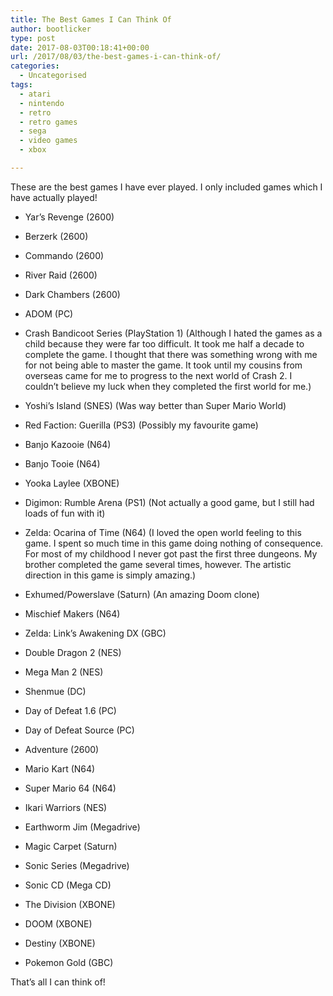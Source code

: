 ```yaml
---
title: The Best Games I Can Think Of
author: bootlicker
type: post
date: 2017-08-03T00:18:41+00:00
url: /2017/08/03/the-best-games-i-can-think-of/
categories:
  - Uncategorised
tags:
  - atari
  - nintendo
  - retro
  - retro games
  - sega
  - video games
  - xbox

---
```

These are the best games I have ever played. I only included games which I have actually played!

  * Yar&#8217;s Revenge (2600)
  * Berzerk (2600)
  * Commando (2600)
  * River Raid (2600)
  * Dark Chambers (2600)
  * ADOM (PC)
  * Crash Bandicoot Series (PlayStation 1) (Although I hated the games as a child because they were far too difficult. It took me half a decade to complete the game. I thought that there was something wrong with me for not being able to master the game. It took until my cousins from overseas came for me to progress to the next world of Crash 2. I couldn&#8217;t believe my luck when they completed the first world for me.)

  * Yoshi&#8217;s Island (SNES) (Was way better than Super Mario World)
  * Red Faction: Guerilla (PS3) (Possibly my favourite game)
  * Banjo Kazooie (N64)
  * Banjo Tooie (N64)
  * Yooka Laylee (XBONE)
  * Digimon: Rumble Arena (PS1) (Not actually a good game, but I still had loads of fun with it)
  * Zelda: Ocarina of Time (N64) (I loved the open world feeling to this game. I spent so much time in this game doing nothing of consequence. For most of my childhood I never got past the first three dungeons. My brother completed the game several times, however. The artistic direction in this game is simply amazing.)
  * Exhumed/Powerslave (Saturn) (An amazing Doom clone)
  * Mischief Makers (N64)
  * Zelda: Link&#8217;s Awakening DX (GBC)
  * Double Dragon 2 (NES)
  * Mega Man 2 (NES)
  * Shenmue (DC)
  * Day of Defeat 1.6 (PC)
  * Day of Defeat Source (PC)
  * Adventure (2600)
  * Mario Kart (N64)
  * Super Mario 64 (N64)
  * Ikari Warriors (NES)
  * Earthworm Jim (Megadrive)
  * Magic Carpet (Saturn)
  * Sonic Series (Megadrive)
  * Sonic CD (Mega CD)
  * The Division (XBONE)
  * DOOM (XBONE)
  * Destiny (XBONE)
  * Pokemon Gold (GBC)

That&#8217;s all I can think of!
